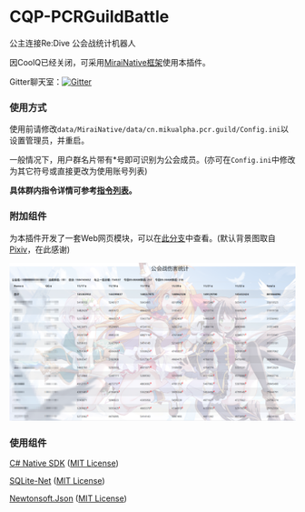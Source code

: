 # CQP-PCRGuildBattle
公主连接Re:Dive 公会战统计机器人

因CoolQ已经关闭，可采用[MiraiNative框架](https://github.com/iTXTech/mirai-native)使用本插件。

Gitter聊天室：[![Gitter](https://badges.gitter.im/MikuAlphaBot/community.svg)](https://gitter.im/MikuAlphaBot/community?utm_source=badge&utm_medium=badge&utm_campaign=pr-badge)

### 使用方式
使用前请修改```data/MiraiNative/data/cn.mikualpha.pcr.guild/Config.ini```以设置管理员，并重启。

一般情况下，用户群名片带有\*号即可识别为公会成员。(亦可在```Config.ini```中修改为其它符号或直接更改为使用账号列表)

**具体群内指令详情可参考[指令列表](https://docs.qq.com/sheet/DYXBDZ1RmRXdXR0dH?tab=BB08J2)。**

### 附加组件
为本插件开发了一套Web网页模块，可以在[此分支](https://github.com/mikualpha/CQP-PCRGuildBattle/tree/web)中查看。(默认背景图取自[Pixiv](https://www.pixiv.net/artworks/80851092)，在此感谢)

![示例图](https://github.com/mikualpha/CQP-PCRGuildBattle/raw/master/preview.png)

### 使用组件

[C# Native SDK](https://github.com/Jie2GG/Native.Csharp.Frame/) ([MIT License](https://github.com/Jie2GG/Native.Csharp.Frame/blob/Final/LICENSE))

[SQLite-Net](https://github.com/praeclarum/sqlite-net) ([MIT License](https://archive.codeplex.com/?p=sqlitepcl))

[Newtonsoft.Json](https://github.com/JamesNK/Newtonsoft.Json) ([MIT License](https://raw.githubusercontent.com/JamesNK/Newtonsoft.Json/master/LICENSE.md))
